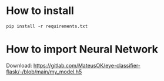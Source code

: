 # How to install

```
pip install -r requirements.txt
```

# How to import Neural Network

Download: https://gitlab.com/MateusOK/eye-classifier-flask/-/blob/main/my_model.h5
